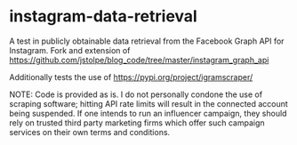 # instagram-data-retrieval
A test in publicly obtainable data retrieval from the Facebook Graph API for Instagram. Fork and extension of https://github.com/jstolpe/blog_code/tree/master/instagram_graph_api

Additionally tests the use of https://pypi.org/project/igramscraper/

NOTE: Code is provided as is. I do not personally condone the use of scraping software; hitting API rate limits will result in the connected 
account being suspended. If one intends to run an influencer campaign, they should rely on trusted third party marketing firms which offer such campaign services
on their own terms and conditions. 

